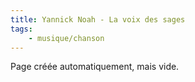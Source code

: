 ```yaml
---
title: Yannick Noah - La voix des sages
tags:
    - musique/chanson
---
```


Page créée automatiquement, mais vide.
